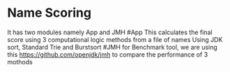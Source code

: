 # Name Scoring 
It has two modules
namely App and JMH
#App
This calculates the final score using 3 computational logic methods from a file of names
Using JDK sort, Standard Trie and Burstsort
#JMH
for Benchmark tool, we are using this https://github.com/openjdk/jmh
to compare the performance of 3 mothods
